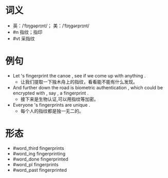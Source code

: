 # 词义
- 英：/ˈfɪŋɡəprɪnt/； 美：/ˈfɪŋɡərprɪnt/
- #n 指纹；指印
- #vt 采指纹
# 例句
- Let 's fingerprint the canoe , see if we come up with anything .
	- 让我们提取一下独木舟上的指纹，看看能不能有什么发现。
- And further down the road is biometric authentication , which could be encrypted with , say , a fingerprint .
	- 接下来是生物认证,可以用指纹等加密。
- Everyone 's fingerprints are unique .
	- 每个人的指纹都是独一无二的。
# 形态
- #word_third fingerprints
- #word_ing fingerprinting
- #word_done fingerprinted
- #word_pl fingerprints
- #word_past fingerprinted
